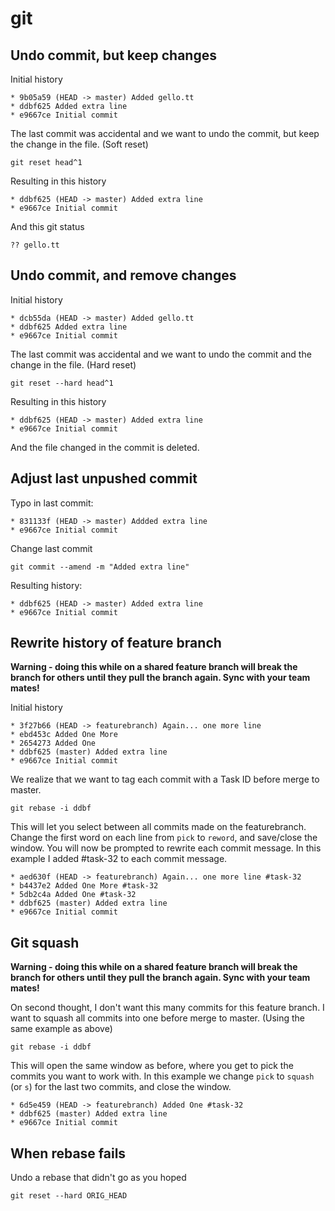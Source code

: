 # git

## Undo commit, but keep changes

Initial history

    * 9b05a59 (HEAD -> master) Added gello.tt
    * ddbf625 Added extra line
    * e9667ce Initial commit

The last commit was accidental and we want to undo the commit, but keep the change in the file. (Soft reset)

    git reset head^1

Resulting in this history

    * ddbf625 (HEAD -> master) Added extra line
    * e9667ce Initial commit

And this git status

    ?? gello.tt

## Undo commit, and remove changes

Initial history

    * dcb55da (HEAD -> master) Added gello.tt
    * ddbf625 Added extra line
    * e9667ce Initial commit

The last commit was accidental and we want to undo the commit and the change in the file. (Hard reset)

    git reset --hard head^1

Resulting in this history

    * ddbf625 (HEAD -> master) Added extra line
    * e9667ce Initial commit

And the file changed in the commit is deleted.

## Adjust last unpushed commit

Typo in last commit:

    * 831133f (HEAD -> master) Addded extra line
    * e9667ce Initial commit

Change last commit

    git commit --amend -m "Added extra line"

Resulting history:

    * ddbf625 (HEAD -> master) Added extra line
    * e9667ce Initial commit

## Rewrite history of feature branch

**Warning - doing this while on a shared feature branch will break the branch for others until they pull the branch again. Sync with your team mates!**

Initial history

    * 3f27b66 (HEAD -> featurebranch) Again... one more line
    * ebd453c Added One More
    * 2654273 Added One
    * ddbf625 (master) Added extra line
    * e9667ce Initial commit

We realize that we want to tag each commit with a Task ID before merge to master.

    git rebase -i ddbf

This will let you select between all commits made on the featurebranch. Change the first word on each line from `pick` to `reword`, and save/close the window. You will now be prompted to rewrite each commit message. In this example I added #task-32 to each commit message. 

    * aed630f (HEAD -> featurebranch) Again... one more line #task-32
    * b4437e2 Added One More #task-32
    * 5db2c4a Added One #task-32
    * ddbf625 (master) Added extra line
    * e9667ce Initial commit

## Git squash

**Warning - doing this while on a shared feature branch will break the branch for others until they pull the branch again. Sync with your team mates!**

On second thought, I don't want this many commits for this feature branch. I want to squash all commits into one before merge to master. (Using the same example as above)

    git rebase -i ddbf

This will open the same window as before, where you get to pick the commits you want to work with. In this example we change `pick` to `squash` (or `s`) for the last two commits, and close the window.

    * 6d5e459 (HEAD -> featurebranch) Added One #task-32
    * ddbf625 (master) Added extra line
    * e9667ce Initial commit

## When rebase fails

Undo a rebase that didn't go as you hoped

    git reset --hard ORIG_HEAD

